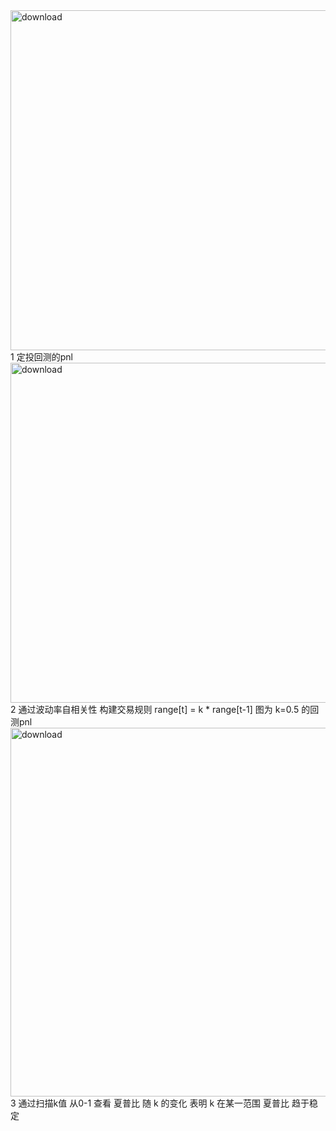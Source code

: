 <img width="1020" height="544" alt="download" src="https://github.com/user-attachments/assets/e5507dbc-a3c3-4229-9e4b-bac7a5f4cb9c" />
1 定投回测的pnl


<img width="1013" height="544" alt="download" src="https://github.com/user-attachments/assets/a3e750fa-2720-4f90-8f1b-4fd4749d75ae" />
2 通过波动率自相关性 构建交易规则 range[t] = k * range[t-1]
图为 k=0.5 的回测pnl


<img width="1189" height="590" alt="download" src="https://github.com/user-attachments/assets/d4655ab7-5784-44cb-98e8-862313b12b17" />
3 通过扫描k值 从0-1 查看 夏普比 随 k 的变化
表明 k 在某一范围 夏普比 趋于稳定
